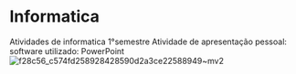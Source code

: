 # Informatica
Atividades de informatica 1°semestre
  Atividade de apresentação pessoal: software utilizado:  PowerPoint 
![f28c56_c574fd258928428590d2a3ce22588949~mv2](https://github.com/user-attachments/assets/6ba1d3ac-7931-437f-8c98-54df34abfb3c)
